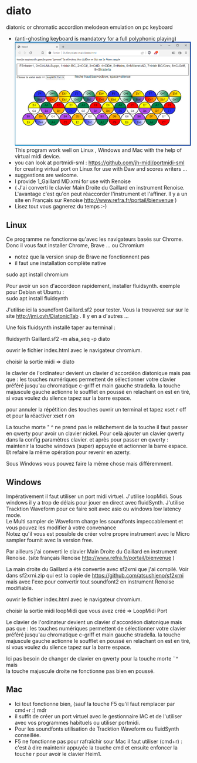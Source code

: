 # diato
diatonic or chromatic accordion melodeon emulation on pc keyboard
*  (anti-ghosting keyboard is mandatory for a full polyphonic playing)
![image du programme ok](/diatok.PNG)
This program work well on Linux , Windows and Mac with the help of virtual midi device.
* you can look at portmidi-sml : https://github.com/jh-midi/portmidi-sml \
for creating virtual port on Linux for use with Daw and scores writers ...
* suggestions are welcome.
* I provide 1_Gaillard MD.xrni for use with Renoise 
* ( J'ai converti le clavier Main Droite du Gaillard en instrument Renoise.
L'avantage c'est qu'on peut réaccorder l'instrument et l'affiner.
Il y a un site en Français sur Renoise http://www.refra.fr/portail/bienvenue
)
* Lisez tout vous gagnerez du temps :-)
## Linux
Ce programme ne fonctionne qu'avec les navigateurs basés sur Chrome.
Donc il vous faut installer Chrome, Brave ... ou Chromium
* notez que la version snap de Brave ne fonctionnent pas 
* il faut une installation complète native

sudo apt install chromium

Pour avoir un son d'accordéon rapidement, installer fluidsynth.
exemple  pour Debian et Ubuntu :\
sudo apt install fluidsynth

J'utilise ici la soundfont Gaillard.sf2 pour tester.
Vous la trouverez sur sur le site http://jmi.ovh/DiatonicTab .
Il y en a d'autres ...

Une fois fluidsynth installé taper au terminal :

fluidsynth Gaillard.sf2 -m alsa_seq -p diato

ouvrir le fichier index.html avec le navigateur chromium.

choisir la sortie midi => diato

le clavier de l'ordinateur devient un clavier d'accordéon diatonique
mais pas que : les touches numériques permettent de sélectionner
votre clavier préféré jusqu'au chromatique c-griff et main gauche stradella.
la touche majuscule gauche actionne le soufflet en poussé en relachant
on est en tiré, si vous voulez du silence tapez sur la barre espace.

pour annuler la répétition des touches ouvrir un terminal et
tapez
xset r off
et pour la réactiver
xset r on

La touche morte  " ^ ne prend pas le relâchement de la touche
il faut passer en qwerty pour avoir un clavier nickel.
Pour celà ajouter un clavier qwerty dans la config  paramètres clavier.
et après pour passer en qwerty :
maintenir la touche windows (super)  appuyée et actionner la barre espace.
Et refaire la même opération pour revenir en azerty.

Sous Windows vous pouvez faire la même chose mais différemment.
## Windows
Impérativement il faut utiliser un port midi virtuel. J'utilise loopMidi.
Sous windows il y a trop de délais pour jouer en direct avec fluidSynth.
J'utilise Tracktion Waveform pour ce faire soit avec asio ou windows low latency mode.\
Le Multi sampler de Waveform charge les soundfonts impeccablement et vous pouvez les modifier à votre convenance \
Notez qu'il vous est possible de créer votre propre instrument avec le Micro sampler fournit avec la version free.

Par ailleurs j'ai converti le clavier Main Droite du Gaillard en instrument Renoise.
(site français Renoise    http://www.refra.fr/portail/bienvenue  )

La main droite du Gaillard a été convertie avec sf2xrni que j'ai compilé.
Voir dans sf2xrni.zip qui est la copie de https://github.com/atsushieno/sf2xrni mais avec l'exe pour convertir tout
soundfont2 en instrument Renoise modifiable. 

ouvrir le fichier index.html avec le navigateur chromium.

choisir la sortie midi loopMidi que vous avez créé => LoopMidi Port

Le clavier de l'ordinateur devient un clavier d'accordéon diatonique
mais pas que : les touches numériques permettent de sélectionner
votre clavier préféré jusqu'au chromatique c-griff et main gauche stradella.
la touche majuscule gauche actionne le soufflet en poussé en relachant
on est en tiré, si vous voulez du silence tapez sur la barre espace.

Ici pas besoin de changer de clavier en qwerty pour la touche morte ¨^ mais \
la touche majuscule droite ne fonctionne pas bien en poussé.
## Mac
* Ici tout fonctionne bien, (sauf la touche F5 qu'il faut remplacer par cmd+r :) mdr
* il suffit de créer un port virtuel avec le gestionnaire IAC et de l'utiliser avec vos programmes habituels ou utiliser portmidi.
* Pour les soundfonts utilisation de Tracktion Waveform ou fluidSynth conseillée.
* F5 ne fonctionne pas pour rafraîchir sour Mac il faut utiliser (cmd+r) :\
c'est à dire maintenir appuyée la touche cmd et ensuite enfoncer la touche r pour avoir le clavier Heim1.
